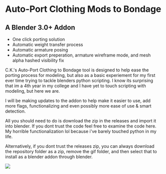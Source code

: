 # Auto-Port Clothing Mods to Bondage
## A Blender 3.0+ Addon
- One click porting solution
- Automatic weight transfer process
- Automatic armature posing
- Automatic export preperation, armature wireframe mode, and mesh alpha hashed visibility fix

C.K.'s Auto-Port Clothing to Bondage tool is designed to help ease the porting process for modeling, but also as a basic experiement for my first ever time trying to tackle blenders python scripting. I know its surprising that im a 4th year in my college and I have yet to touch scripting with modeling, but here we are.

I will be making updates to the addon to help make it easier to use, add more flags, functionalizing and even possibly more ease of use & smart detection.

All you should need to do is download the zip in the releases and import it into blender. If you dont trust the code feel free to examine the code here. My horrible functionalization lol because i've barely touched python in my life.

Alternatively, if you dont trust the releases zip, you can always download the repository folder as a zip, remove the gif folder, and then select that to install as a blender addon through blender.

![](https://github.com/CordeliaMist/auto-port-clothing-to-bondage/blob/main/showcaseGIF/ah2.gif)
